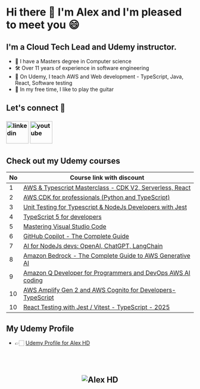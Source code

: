 # Hi there 👋  I'm Alex and I'm pleased to meet you 😄

## **I'm a Cloud Tech Lead and Udemy instructor.**
 - 💾 I have a Masters degree in Computer science
 - 🛠️ Over 11 years of experience in software engineering
 - 👔 On Udemy, I teach AWS and Web development - TypeScript, Java, React, Software testing
 - 🎸 In my free time, I like to play the guitar


## **Let's connect** 👋 &nbsp;

<h3 align="left">
<a href="https://www.linkedin.com/in/alex-dan-02598a137/"><img src="https://img.icons8.com/color/96/000000/linkedin.png" alt="linkedin" width="60" height="60"/></a>
<a href="https://www.youtube.com/@concisedeveloper/videos" target="_blank"><img src="https://img.icons8.com/color/344/youtube-play.png" alt="youtube" width="60" height="60"/></a>


## **Check out my Udemy courses**

| No  | Course link with discount | 
| --- | ----------- | 
| 1 | [AWS & Typescript Masterclass - CDK V2, Serverless, React](https://www.udemy.com/course/aws-typescript-cdk-serverless-react/?couponCode=MAY2025) |
| 2 | [AWS CDK for professionals (Python and TypeScript)](https://www.udemy.com/course/aws-cdk-for-professionals/?couponCode=MAY2025) |
| 3 | [Unit Testing for Typescript & NodeJs Developers with Jest](https://www.udemy.com/course/unit-testing-typescript-nodejs/?couponCode=MAY2025) |
| 4 | [TypeScript 5 for developers](https://www.udemy.com/course/typescript-full-stack-programming/?couponCode=MAY2025) |
| 5 | [Mastering Visual Studio Code](https://www.udemy.com/course/mastering-visual-studio-code/?couponCode=MAY2025) |
| 6 | [GitHub Copilot - The Complete Guide](https://www.udemy.com/course/github-copilot-the-complete-guide/?couponCode=MAY2025) |
| 7 | [AI for NodeJs devs: OpenAI, ChatGPT, LangChain](https://www.udemy.com/course/ai-nodejs-openai-chatgpt-langchain-typescript/?couponCode=MAY2025) |
| 8 | [Amazon Bedrock - The Complete Guide to AWS Generative AI](https://www.udemy.com/course/amazon-bedrock-aws-generative-ai/?couponCode=MAY2025) |
| 9 | [Amazon Q Developer for Programmers and DevOps AWS AI coding](https://www.udemy.com/course/amazon-q-developer-aws-ai/?couponCode=MAY2025) |
| 10 | [AWS Amplify Gen 2 and AWS Cognito for Developers-TypeScript](https://www.udemy.com/course/aws-amplify-gen-2-cognito-typescript-react/?couponCode=MAY2025) |
| 10 | [React Testing with Jest / Vitest - TypeScript - 2025](https://www.udemy.com/course/typescript-with-react-jest-testing/?couponCode=MAY2025) |


## **My Udemy Profile**
- 👉🏻 [Udemy Profile for Alex HD](https://www.udemy.com/user/alexhorea/)

<br>
<br>

<h2 align="center"> <img src="https://komarev.com/ghpvc/?username=alexhddev" alt="Alex HD" /> <h2>
